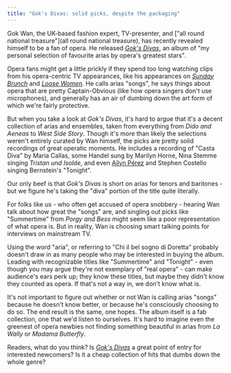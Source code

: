 ```yaml
---
title: "Gok's Divas: solid picks, despite the packaging"
---
```


Gok Wan, the UK-based fashion expert, TV-presenter, and ["all round national treasure"](all round national treasure), has recently revealed himself to be a fan of opera. He released [*Gok's Divas*](https://itunes.apple.com/gb/album/goks-divas/id1201354077?i=1201356149&app=music), an album of "my personal selection of favourite arias by opera's greatest stars".

Opera fans might get a little prickly if they spend too long watching clips from his opera-centric TV appearances, like his appearances on [*Sunday Brunch*](http://metro.co.uk/2017/03/12/gok-wan-gets-on-viewers-wicks-with-patronising-chat-about-opera-on-sunday-brunch-6504979/) and [*Loose Women*](https://www.youtube.com/watch?v=zDmbL5UcaqI). He calls arias "songs", he says things about opera that are pretty Captain-Obvious (like how opera singers don't use microphones), and generally has an air of dumbing down the art form of which we're fairly protective.

But when you take a look at *Gok's Divas*, it's hard to argue that it's a decent collection of arias and ensembles, taken from everything from *Dido and Aeneas* to *West Side Story*. Though it's more than likely the selections weren't entirely curated by Wan himself, the picks are pretty solid recordings of great operatic moments. He includes a recording of "Casta Diva" by Maria Callas, some Handel sung by Marilyn Horne, Nina Stemme singing *Tristan und Isolde*, and even [Ailyn Pérez](/talking-with-singers-ailyn-perez/) and Stephen Costello singing Bernstein's "Tonight".

Our only beef is that *Gok's Divas* is short on arias for tenors and baritones - but we figure he's taking the "diva" portion of the title quite literally.

For folks like us - who often get accused of opera snobbery - hearing Wan talk about how great the "songs" are, and singling out picks like "Summertime" from *Porgy and Bess* might seem like a poor representation of what opera is. But in reality, Wan is choosing smart talking points for interviews on mainstream TV. 

Using the word "aria", or referring to "Chi il bel sogno di Doretta" probably doesn't draw in as many people who may be interested in buying the album. Leading with recognizable titles like "Summertime" and "Tonight" - even though you may argue they're not exemplary of "real opera" - can make audience's ears perk up; they know these titles, but maybe they didn't know they counted as opera. If that's not a way in, we don't know what is.

It's not important to figure out whether or not Wan is calling arias "songs" because he doesn't know better, or because he's consciously choosing to do so. The end result is the same, one hopes. The album itself is a fab collection, one that we'd listen to ourselves. It's hard to imagine even the greenest of opera newbies not finding something beautiful in arias from *La Wally* or *Madama Butterfly*.

Readers, what do you think? Is [*Gok's Divas*](https://itunes.apple.com/gb/album/goks-divas/id1201354077?i=1201356149&app=music) a great point of entry for interested newcomers? Is it a cheap collection of hits that dumbs down the whole genre?

